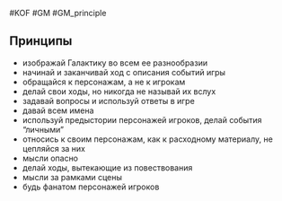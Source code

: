 #KOF #GM #GM_principle 

## Принципы

- изображай Галактику во всем ее разнообразии 
- начинай и заканчивай ход с описания событий игры 
- обращайся к персонажам, а не к игрокам 
- делай свои ходы, но никогда не называй их вслух 
- задавай вопросы и используй ответы в игре 
- давай всем имена 
- используй предыстории персонажей игроков, делай события “личными” 
- относись к своим персонажам, как к расходному материалу, не цепляйся за них 
- мысли опасно 
- делай ходы, вытекающие из повествования 
- мысли за рамками сцены 
- будь фанатом персонажей игроков

